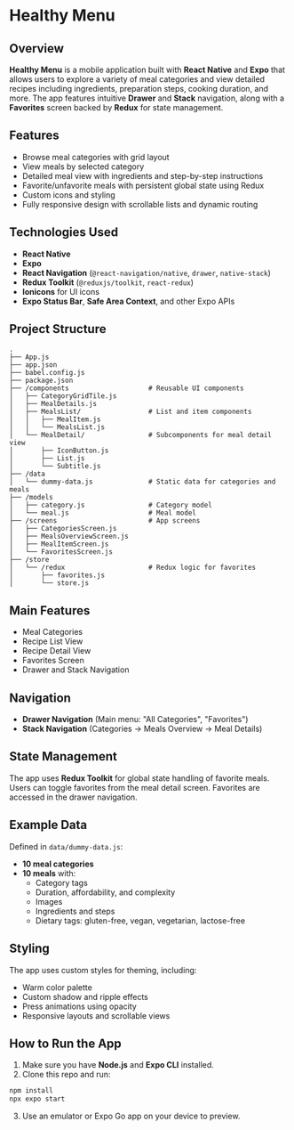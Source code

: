 # Healthy Menu

## Overview
**Healthy Menu** is a mobile application built with **React Native** and **Expo** that allows users to explore a variety of meal categories and view detailed recipes including ingredients, preparation steps, cooking duration, and more. The app features intuitive **Drawer** and **Stack** navigation, along with a **Favorites** screen backed by **Redux** for state management.

## Features
- Browse meal categories with grid layout
- View meals by selected category
- Detailed meal view with ingredients and step-by-step instructions
- Favorite/unfavorite meals with persistent global state using Redux
- Custom icons and styling
- Fully responsive design with scrollable lists and dynamic routing

## Technologies Used
- **React Native**
- **Expo**
- **React Navigation** (`@react-navigation/native`, `drawer`, `native-stack`)
- **Redux Toolkit** (`@reduxjs/toolkit`, `react-redux`)
- **Ionicons** for UI icons
- **Expo Status Bar**, **Safe Area Context**, and other Expo APIs

## Project Structure
```
.
├── App.js                        
├── app.json                       
├── babel.config.js               
├── package.json                 
├── /components                    # Reusable UI components
│   ├── CategoryGridTile.js
│   ├── MealDetails.js
│   ├── MealsList/                 # List and item components
│   │   ├── MealItem.js
│   │   └── MealsList.js
│   └── MealDetail/                # Subcomponents for meal detail view
│       ├── IconButton.js
│       ├── List.js
│       └── Subtitle.js
├── /data
│   └── dummy-data.js              # Static data for categories and meals
├── /models
│   ├── category.js                # Category model
│   └── meal.js                    # Meal model
├── /screens                       # App screens
│   ├── CategoriesScreen.js       
│   ├── MealsOverviewScreen.js    
│   ├── MealItemScreen.js         
│   └── FavoritesScreen.js        
├── /store
│   └── /redux                     # Redux logic for favorites
│       ├── favorites.js
│       └── store.js
```

## Main Features
- Meal Categories
- Recipe List View
- Recipe Detail View
- Favorites Screen
- Drawer and Stack Navigation

## Navigation
- **Drawer Navigation** (Main menu: "All Categories", "Favorites")
- **Stack Navigation** (Categories → Meals Overview → Meal Details)

## State Management
The app uses **Redux Toolkit** for global state handling of favorite meals. Users can toggle favorites from the meal detail screen. Favorites are accessed in the drawer navigation.

## Example Data
Defined in `data/dummy-data.js`:
- **10 meal categories**
- **10 meals** with:
  - Category tags
  - Duration, affordability, and complexity
  - Images
  - Ingredients and steps
  - Dietary tags: gluten-free, vegan, vegetarian, lactose-free

## Styling
The app uses custom styles for theming, including:
- Warm color palette
- Custom shadow and ripple effects
- Press animations using opacity
- Responsive layouts and scrollable views

## How to Run the App
1. Make sure you have **Node.js** and **Expo CLI** installed.
2. Clone this repo and run:
```bash
npm install
npx expo start
```
3. Use an emulator or Expo Go app on your device to preview.



